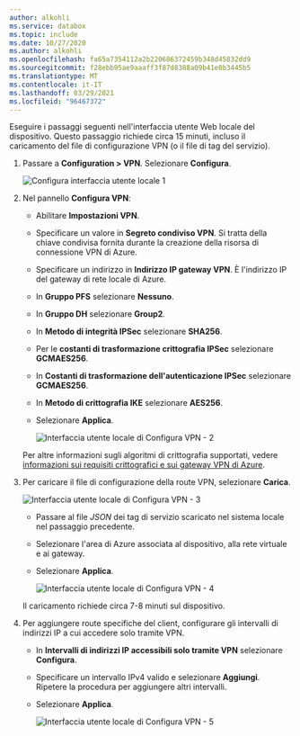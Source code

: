 ```yaml
---
author: alkohli
ms.service: databox
ms.topic: include
ms.date: 10/27/2020
ms.author: alkohli
ms.openlocfilehash: fa65a7354112a2b220686372459b348d45832dd9
ms.sourcegitcommit: f28ebb95ae9aaaff3f87d8388a09b41e0b3445b5
ms.translationtype: MT
ms.contentlocale: it-IT
ms.lasthandoff: 03/29/2021
ms.locfileid: "96467372"
---
```

Eseguire i passaggi seguenti nell'interfaccia utente Web locale del dispositivo. Questo passaggio richiede circa 15 minuti, incluso il caricamento del file di configurazione VPN (o il file di tag del servizio). 

1. Passare a **Configuration > VPN**. Selezionare **Configura**.

    ![Configura interfaccia utente locale 1](../articles/databox-online/media/azure-stack-edge-pro-r-configure-vpn-powershell/configure-vpn-local-ui-1.png)

2. Nel pannello **Configura VPN**:

    - Abilitare **Impostazioni VPN**.
    - Specificare un valore in **Segreto condiviso VPN**. Si tratta della chiave condivisa fornita durante la creazione della risorsa di connessione VPN di Azure.
    - Specificare un indirizzo in **Indirizzo IP gateway VPN**. È l'indirizzo IP del gateway di rete locale di Azure.
    - In **Gruppo PFS** selezionare **Nessuno**. 
    - In **Gruppo DH** selezionare **Group2**.
    - In **Metodo di integrità IPSec** selezionare **SHA256**.
    - Per le **costanti di trasformazione crittografia IPSec** selezionare **GCMAES256**.
    - In **Costanti di trasformazione dell'autenticazione IPSec** selezionare **GCMAES256**.
    - In **Metodo di crittografia IKE** selezionare **AES256**.
    - Selezionare **Applica**.

        ![Interfaccia utente locale di Configura VPN - 2](../articles/databox-online/media/azure-stack-edge-pro-r-configure-vpn-powershell/configure-vpn-local-ui-2.png)

    Per altre informazioni sugli algoritmi di crittografia supportati, vedere [informazioni sui requisiti crittografici e sui gateway VPN di Azure](../articles/vpn-gateway/vpn-gateway-about-compliance-crypto.md#ipsecike-policy-faq). 

3. Per caricare il file di configurazione della route VPN, selezionare **Carica**. 

    ![Interfaccia utente locale di Configura VPN - 3](../articles/databox-online/media/azure-stack-edge-pro-r-configure-vpn-powershell/configure-vpn-local-ui-3.png)

    - Passare al file *JSON* dei tag di servizio scaricato nel sistema locale nel passaggio precedente.
    - Selezionare l'area di Azure associata al dispositivo, alla rete virtuale e ai gateway.
    - Selezionare **Applica**.

        ![Interfaccia utente locale di Configura VPN - 4](../articles/databox-online/media/azure-stack-edge-pro-r-configure-vpn-powershell/configure-vpn-local-ui-4.png)
    
    Il caricamento richiede circa 7-8 minuti sul dispositivo.

4. Per aggiungere route specifiche del client, configurare gli intervalli di indirizzi IP a cui accedere solo tramite VPN. 

    - In **Intervalli di indirizzi IP accessibili solo tramite VPN** selezionare **Configura**.
    - Specificare un intervallo IPv4 valido e selezionare **Aggiungi**. Ripetere la procedura per aggiungere altri intervalli.
    - Selezionare **Applica**.

        ![Interfaccia utente locale di Configura VPN - 5](../articles/databox-online/media/azure-stack-edge-pro-r-configure-vpn-powershell/configure-vpn-local-ui-5.png)

